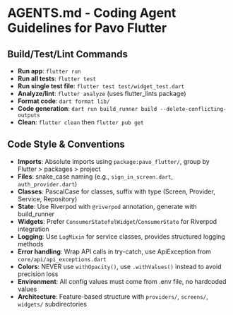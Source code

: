 # AGENTS.md - Coding Agent Guidelines for Pavo Flutter

## Build/Test/Lint Commands
- **Run app**: `flutter run`
- **Run all tests**: `flutter test`
- **Run single test file**: `flutter test test/widget_test.dart`
- **Analyze/lint**: `flutter analyze` (uses flutter_lints package)
- **Format code**: `dart format lib/`
- **Code generation**: `dart run build_runner build --delete-conflicting-outputs`
- **Clean**: `flutter clean` then `flutter pub get`

## Code Style & Conventions
- **Imports**: Absolute imports using `package:pavo_flutter/`, group by Flutter > packages > project
- **Files**: snake_case naming (e.g., `sign_in_screen.dart`, `auth_provider.dart`)
- **Classes**: PascalCase for classes, suffix with type (Screen, Provider, Service, Repository)
- **State**: Use Riverpod with `@riverpod` annotation, generate with build_runner
- **Widgets**: Prefer `ConsumerStatefulWidget`/`ConsumerState` for Riverpod integration
- **Logging**: Use `LogMixin` for service classes, provides structured logging methods
- **Error handling**: Wrap API calls in try-catch, use ApiException from `core/api/api_exceptions.dart`
- **Colors**: NEVER use `withOpacity()`, use `.withValues()` instead to avoid precision loss
- **Environment**: All config values must come from .env file, no hardcoded values
- **Architecture**: Feature-based structure with `providers/`, `screens/`, `widgets/` subdirectories